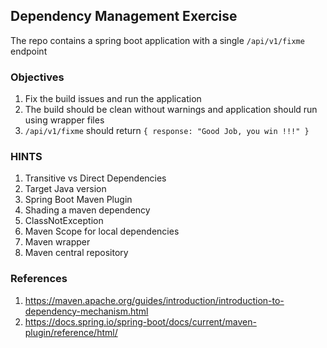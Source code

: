 ## Dependency Management Exercise
The repo contains a spring boot application with a single `/api/v1/fixme` endpoint

### Objectives
1. Fix the build issues and run the application
2. The build should be clean without warnings and application should run using wrapper files
3. `/api/v1/fixme` should return ``{ response: "Good Job, you win !!!" }``

### HINTS
1. Transitive vs Direct Dependencies
2. Target Java version 
3. Spring Boot Maven Plugin 
4. Shading a maven dependency
5. ClassNotException
6. Maven Scope for local dependencies 
7. Maven wrapper
8. Maven central repository

### References
1. https://maven.apache.org/guides/introduction/introduction-to-dependency-mechanism.html
2. https://docs.spring.io/spring-boot/docs/current/maven-plugin/reference/html/
